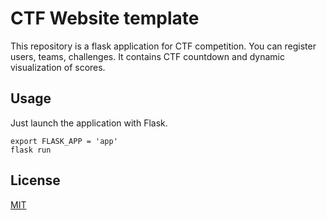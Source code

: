 # CTF Website template

This repository is a flask application for CTF competition. You can register users, teams, challenges. It contains CTF countdown and dynamic visualization of scores.

## Usage

Just launch the application with Flask.

```
export FLASK_APP = 'app'
flask run
```

## License
[MIT](https://choosealicense.com/licenses/mit/)
